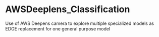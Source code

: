 # AWSDeeplens_Classification
Use of AWS Deepens camera to explore multiple specialized models as EDGE replacement for one general purpose model
